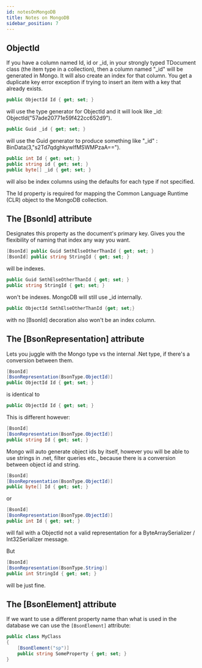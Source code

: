 ```yaml
---
id: notesOnMongoDB
title: Notes on MongoDB
sidebar_position: 7
---
```


## ObjectId

If you have a column named Id, id or \_id, in your strongly typed TDocument class (the item type in a collection), then a column named "\_id" will be generated in Mongo. It will also create an index for that column. You get a duplicate key error exception if trying to insert an item with a key that already exists.

```cs
public ObjectId Id { get; set; }
```

will use the type generator for ObjectId and it will look like \_id: ObjectId("57ade20771e59f422cc652d9").

```cs
public Guid _id { get; set; }
```

will use the Guid generator to produce something like "\_id" : BinData(3,"s2Td7qdghkywlfMSWMPzaA==").

```cs
public int Id { get; set; }
public string id { get; set; }
public byte[] _id { get; set; }
```

will also be index columns using the defaults for each type if not specified.

The Id property is required for mapping the Common Language Runtime (CLR) object to the MongoDB collection.

## The [BsonId] attribute

Designates this property as the document's primary key.
Gives you the flexibility of naming that index any way you want.

```cs
[BsonId] public Guid SmthElseOtherThanId { get; set; }
[BsonId] public string StringId { get; set; }
```

will be indexes.

```cs
public Guid SmthElseOtherThanId { get; set; }
public string StringId { get; set; }
```

won't be indexes. MongoDB will still use \_id internally.

```cs
public ObjectId SmthElseOtherThanId {get; set;}
```

with no [BsonId] decoration also won't be an index column.

## The [BsonRepresentation] attribute

Lets you juggle with the Mongo type vs the internal .Net type, if there's a conversion between them.

```cs
[BsonId]
[BsonRepresentation(BsonType.ObjectId)]
public ObjectId Id { get; set; }
```

is identical to

```cs
public ObjectId Id { get; set; }
```

This is different however:

```cs
[BsonId]
[BsonRepresentation(BsonType.ObjectId)]
public string Id { get; set; }
```

Mongo will auto generate object ids by itself, however you will be able to use strings in .net, filter queries etc., because there is a conversion between object id and string.

```cs
[BsonId]
[BsonRepresentation(BsonType.ObjectId)]
public byte[] Id { get; set; }
```

or

```cs
[BsonId]
[BsonRepresentation(BsonType.ObjectId)]
public int Id { get; set; }
```

will fail with a ObjectId not a valid representation for a ByteArraySerializer / Int32Serializer message.

But

```cs
[BsonId]
[BsonRepresentation(BsonType.String)]
public int StringId { get; set; }
```

will be just fine.

## The [BsonElement] attribute

If we want to use a different property name than what is used in the database we can use the `[BsonElement]` attribute:

```cs
public class MyClass
{
    [BsonElement("sp")]
    public string SomeProperty { get; set; }
}
```
